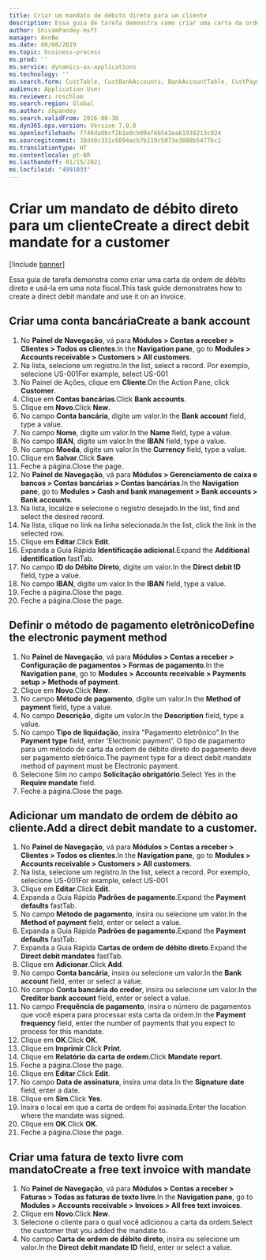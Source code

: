 ```yaml
---
title: Criar um mandato de débito direto para um cliente
description: Essa guia de tarefa demonstra como criar uma carta da ordem de débito direto e usá-la em uma nota fiscal.
author: ShivamPandey-msft
manager: AnnBe
ms.date: 08/08/2019
ms.topic: business-process
ms.prod: ''
ms.service: dynamics-ax-applications
ms.technology: ''
ms.search.form: CustTable, CustBankAccounts, BankAccountTable, CustPaymMode, CustDirectDebitMandate, BankAccountTableLookUp, SrsReportViewerForm,  LogisticsAddressCityLookup, CustFreeInvoice, CustTableLookup
audience: Application User
ms.reviewer: roschlom
ms.search.region: Global
ms.author: shpandey
ms.search.validFrom: 2016-06-30
ms.dyn365.ops.version: Version 7.0.0
ms.openlocfilehash: f746da0bcf2b1e0cb09af6b5e2ea61938213c924
ms.sourcegitcommit: 38d40c331c8894acb7b119c5073e3088b54776c1
ms.translationtype: HT
ms.contentlocale: pt-BR
ms.lasthandoff: 01/15/2021
ms.locfileid: "4991033"
---
```

# <a name="create-a-direct-debit-mandate-for-a-customer"></a><span data-ttu-id="2683f-103">Criar um mandato de débito direto para um cliente</span><span class="sxs-lookup"><span data-stu-id="2683f-103">Create a direct debit mandate for a customer</span></span>

[!include [banner](../../includes/banner.md)]

<span data-ttu-id="2683f-104">Essa guia de tarefa demonstra como criar uma carta da ordem de débito direto e usá-la em uma nota fiscal.</span><span class="sxs-lookup"><span data-stu-id="2683f-104">This task guide demonstrates how to create a direct debit mandate and use it on an invoice.</span></span>


## <a name="create-a-bank-account"></a><span data-ttu-id="2683f-105">Criar uma conta bancária</span><span class="sxs-lookup"><span data-stu-id="2683f-105">Create a bank account</span></span>
1. <span data-ttu-id="2683f-106">No **Painel de Navegação**, vá para **Módulos > Contas a receber > Clientes > Todos os clientes**.</span><span class="sxs-lookup"><span data-stu-id="2683f-106">In the **Navigation pane**, go to **Modules > Accounts receivable > Customers > All customers**.</span></span>
2. <span data-ttu-id="2683f-107">Na lista, selecione um registro.</span><span class="sxs-lookup"><span data-stu-id="2683f-107">In the list, select a record.</span></span> <span data-ttu-id="2683f-108">Por exemplo, selecione US-001</span><span class="sxs-lookup"><span data-stu-id="2683f-108">For example, select US-001</span></span>
3. <span data-ttu-id="2683f-109">No Painel de Ações, clique em **Cliente**.</span><span class="sxs-lookup"><span data-stu-id="2683f-109">On the Action Pane, click **Customer**.</span></span>
4. <span data-ttu-id="2683f-110">Clique em **Contas bancárias**.</span><span class="sxs-lookup"><span data-stu-id="2683f-110">Click **Bank accounts**.</span></span>
5. <span data-ttu-id="2683f-111">Clique em **Novo**.</span><span class="sxs-lookup"><span data-stu-id="2683f-111">Click **New**.</span></span>
6. <span data-ttu-id="2683f-112">No campo **Conta bancária**, digite um valor.</span><span class="sxs-lookup"><span data-stu-id="2683f-112">In the **Bank account** field, type a value.</span></span>
7. <span data-ttu-id="2683f-113">No campo **Nome**, digite um valor.</span><span class="sxs-lookup"><span data-stu-id="2683f-113">In the **Name** field, type a value.</span></span>
8. <span data-ttu-id="2683f-114">No campo **IBAN**, digite um valor.</span><span class="sxs-lookup"><span data-stu-id="2683f-114">In the **IBAN** field, type a value.</span></span>
9. <span data-ttu-id="2683f-115">No campo **Moeda**, digite um valor.</span><span class="sxs-lookup"><span data-stu-id="2683f-115">In the **Currency** field, type a value.</span></span>
10. <span data-ttu-id="2683f-116">Clique em **Salvar**.</span><span class="sxs-lookup"><span data-stu-id="2683f-116">Click **Save**.</span></span>
11. <span data-ttu-id="2683f-117">Feche a página.</span><span class="sxs-lookup"><span data-stu-id="2683f-117">Close the page.</span></span>
12. <span data-ttu-id="2683f-118">No **Painel de Navegação**, vá para **Módulos > Gerenciamento de caixa e bancos > Contas bancárias > Contas bancárias**.</span><span class="sxs-lookup"><span data-stu-id="2683f-118">In the **Navigation pane**, go to **Modules > Cash and bank management > Bank accounts > Bank accounts**.</span></span>
13. <span data-ttu-id="2683f-119">Na lista, localize e selecione o registro desejado.</span><span class="sxs-lookup"><span data-stu-id="2683f-119">In the list, find and select the desired record.</span></span>
14. <span data-ttu-id="2683f-120">Na lista, clique no link na linha selecionada.</span><span class="sxs-lookup"><span data-stu-id="2683f-120">In the list, click the link in the selected row.</span></span>
15. <span data-ttu-id="2683f-121">Clique em **Editar**.</span><span class="sxs-lookup"><span data-stu-id="2683f-121">Click **Edit**.</span></span>
16. <span data-ttu-id="2683f-122">Expanda a Guia Rápida **Identificação adicional**.</span><span class="sxs-lookup"><span data-stu-id="2683f-122">Expand the **Additional identification** fastTab.</span></span>
17. <span data-ttu-id="2683f-123">No campo **ID do Débito Direto**, digite um valor.</span><span class="sxs-lookup"><span data-stu-id="2683f-123">In the **Direct debit ID** field, type a value.</span></span>
18. <span data-ttu-id="2683f-124">No campo **IBAN**, digite um valor.</span><span class="sxs-lookup"><span data-stu-id="2683f-124">In the **IBAN** field, type a value.</span></span>
19. <span data-ttu-id="2683f-125">Feche a página.</span><span class="sxs-lookup"><span data-stu-id="2683f-125">Close the page.</span></span>
20. <span data-ttu-id="2683f-126">Feche a página.</span><span class="sxs-lookup"><span data-stu-id="2683f-126">Close the page.</span></span>

## <a name="define-the-electronic-payment-method"></a><span data-ttu-id="2683f-127">Definir o método de pagamento eletrônico</span><span class="sxs-lookup"><span data-stu-id="2683f-127">Define the electronic payment method</span></span>
1. <span data-ttu-id="2683f-128">No **Painel de Navegação**, vá para **Módulos > Contas a receber > Configuração de pagamentos > Formas de pagamento**.</span><span class="sxs-lookup"><span data-stu-id="2683f-128">In the **Navigation pane**, go to **Modules > Accounts receivable > Payments setup > Methods of payment**.</span></span>
2. <span data-ttu-id="2683f-129">Clique em **Novo**.</span><span class="sxs-lookup"><span data-stu-id="2683f-129">Click **New**.</span></span>
3. <span data-ttu-id="2683f-130">No campo **Método de pagamento**, digite um valor.</span><span class="sxs-lookup"><span data-stu-id="2683f-130">In the **Method of payment** field, type a value.</span></span>
4. <span data-ttu-id="2683f-131">No campo **Descrição**, digite um valor.</span><span class="sxs-lookup"><span data-stu-id="2683f-131">In the **Description** field, type a value.</span></span>
5. <span data-ttu-id="2683f-132">No campo **Tipo de liquidação**, insira "Pagamento eletrônico".</span><span class="sxs-lookup"><span data-stu-id="2683f-132">In the **Payment type** field, enter 'Electronic payment'.</span></span> <span data-ttu-id="2683f-133">O tipo de pagamento para um método de carta da ordem de débito direto do pagamento deve ser pagamento eletrônico.</span><span class="sxs-lookup"><span data-stu-id="2683f-133">The payment type for a direct debit mandate method of payment must be Electronic payment.</span></span>
6. <span data-ttu-id="2683f-134">Selecione Sim no campo **Solicitação obrigatório**.</span><span class="sxs-lookup"><span data-stu-id="2683f-134">Select Yes in the **Require mandate** field.</span></span>
7. <span data-ttu-id="2683f-135">Feche a página.</span><span class="sxs-lookup"><span data-stu-id="2683f-135">Close the page.</span></span>

## <a name="add-a-direct-debit-mandate-to-a-customer"></a><span data-ttu-id="2683f-136">Adicionar um mandato de ordem de débito ao cliente.</span><span class="sxs-lookup"><span data-stu-id="2683f-136">Add a direct debit mandate to a customer.</span></span>
1. <span data-ttu-id="2683f-137">No **Painel de Navegação**, vá para **Módulos > Contas a receber > Clientes > Todos os clientes**.</span><span class="sxs-lookup"><span data-stu-id="2683f-137">In the **Navigation pane**, go to **Modules > Accounts receivable > Customers > All customers**.</span></span>
2. <span data-ttu-id="2683f-138">Na lista, selecione um registro.</span><span class="sxs-lookup"><span data-stu-id="2683f-138">In the list, select a record.</span></span> <span data-ttu-id="2683f-139">Por exemplo, selecione US-001</span><span class="sxs-lookup"><span data-stu-id="2683f-139">For example, select US-001</span></span>
3. <span data-ttu-id="2683f-140">Clique em **Editar**.</span><span class="sxs-lookup"><span data-stu-id="2683f-140">Click **Edit**.</span></span>
4. <span data-ttu-id="2683f-141">Expanda a Guia Rápida **Padrões de pagamento**.</span><span class="sxs-lookup"><span data-stu-id="2683f-141">Expand the **Payment defaults** fastTab.</span></span>
5. <span data-ttu-id="2683f-142">No campo **Método de pagamento**, insira ou selecione um valor.</span><span class="sxs-lookup"><span data-stu-id="2683f-142">In the **Method of payment** field, enter or select a value.</span></span>
6. <span data-ttu-id="2683f-143">Expanda a Guia Rápida **Padrões de pagamento**.</span><span class="sxs-lookup"><span data-stu-id="2683f-143">Expand the **Payment defaults** fastTab.</span></span>
7. <span data-ttu-id="2683f-144">Expanda a Guia Rápida **Cartas de ordem de débito direto**.</span><span class="sxs-lookup"><span data-stu-id="2683f-144">Expand the **Direct debit mandates** fastTab.</span></span>
8. <span data-ttu-id="2683f-145">Clique em **Adicionar**.</span><span class="sxs-lookup"><span data-stu-id="2683f-145">Click **Add**.</span></span>
9. <span data-ttu-id="2683f-146">No campo **Conta bancária**, insira ou selecione um valor.</span><span class="sxs-lookup"><span data-stu-id="2683f-146">In the **Bank account** field, enter or select a value.</span></span>
10. <span data-ttu-id="2683f-147">No campo **Conta bancária do credor**, insira ou selecione um valor.</span><span class="sxs-lookup"><span data-stu-id="2683f-147">In the **Creditor bank account** field, enter or select a value.</span></span>
11. <span data-ttu-id="2683f-148">No campo **Frequência de pagamento**, insira o número de pagamentos que você espera para processar esta carta da ordem.</span><span class="sxs-lookup"><span data-stu-id="2683f-148">In the **Payment frequency** field, enter the number of payments that you expect to process for this mandate.</span></span>
12. <span data-ttu-id="2683f-149">Clique em **OK**.</span><span class="sxs-lookup"><span data-stu-id="2683f-149">Click **OK**.</span></span>
13. <span data-ttu-id="2683f-150">Clique em **Imprimir**.</span><span class="sxs-lookup"><span data-stu-id="2683f-150">Click **Print**.</span></span>
14. <span data-ttu-id="2683f-151">Clique em **Relatório da carta de ordem**.</span><span class="sxs-lookup"><span data-stu-id="2683f-151">Click **Mandate report**.</span></span>
15. <span data-ttu-id="2683f-152">Feche a página.</span><span class="sxs-lookup"><span data-stu-id="2683f-152">Close the page.</span></span>
16. <span data-ttu-id="2683f-153">Clique em **Editar**.</span><span class="sxs-lookup"><span data-stu-id="2683f-153">Click **Edit**.</span></span>
17. <span data-ttu-id="2683f-154">No campo **Data de assinatura**, insira uma data.</span><span class="sxs-lookup"><span data-stu-id="2683f-154">In the **Signature date** field, enter a date.</span></span>
18. <span data-ttu-id="2683f-155">Clique em **Sim**.</span><span class="sxs-lookup"><span data-stu-id="2683f-155">Click **Yes**.</span></span>
19. <span data-ttu-id="2683f-156">Insira o local em que a carta de ordem foi assinada.</span><span class="sxs-lookup"><span data-stu-id="2683f-156">Enter the location where the mandate was signed.</span></span>
20. <span data-ttu-id="2683f-157">Clique em **OK**.</span><span class="sxs-lookup"><span data-stu-id="2683f-157">Click **OK**.</span></span>
21. <span data-ttu-id="2683f-158">Feche a página.</span><span class="sxs-lookup"><span data-stu-id="2683f-158">Close the page.</span></span>

## <a name="create-a-free-text-invoice-with-mandate"></a><span data-ttu-id="2683f-159">Criar uma fatura de texto livre com mandato</span><span class="sxs-lookup"><span data-stu-id="2683f-159">Create a free text invoice with mandate</span></span>
1. <span data-ttu-id="2683f-160">No **Painel de Navegação**, vá para **Módulos > Contas a receber > Faturas > Todas as faturas de texto livre**.</span><span class="sxs-lookup"><span data-stu-id="2683f-160">In the **Navigation pane**, go to **Modules > Accounts receivable > Invoices > All free text invoices**.</span></span>
2. <span data-ttu-id="2683f-161">Clique em **Novo**.</span><span class="sxs-lookup"><span data-stu-id="2683f-161">Click **New**.</span></span>
3. <span data-ttu-id="2683f-162">Selecione o cliente para o qual você adicionou a carta da ordem.</span><span class="sxs-lookup"><span data-stu-id="2683f-162">Select the customer that you added the mandate to.</span></span>
4. <span data-ttu-id="2683f-163">No campo **Carta de ordem de débito direto**, insira ou selecione um valor.</span><span class="sxs-lookup"><span data-stu-id="2683f-163">In the **Direct debit mandate ID** field, enter or select a value.</span></span>

